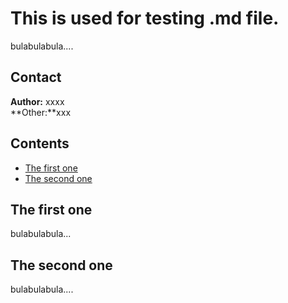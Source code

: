 # This is used for testing .md file.
bulabulabula....
## Contact
**Author:** xxxx<br>
**Other:**xxx
## Contents
* [The first one](#the-first-one)
* [The second one](#the-second-one)
## The first one
bulabulabula...
## The second one
bulabulabula....
